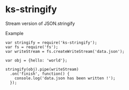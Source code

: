 # ks-stringify
Stream version of JSON.stringify

Example
```
var stringify = require('ks-stringify');
var fs = require('fs');
var writeStream = fs.createWriteStream('data.json');

var obj = {hello: 'world'};

stringify(obj).pipe(writeStream)
  .on('finish', function() {
    console.log('data.json has been written !');
  });
```

